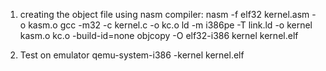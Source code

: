 1. creating the object file using nasm compiler:
nasm -f elf32 kernel.asm -o kasm.o
gcc -m32 -c kernel.c -o kc.o
ld -m i386pe -T link.ld -o kernel kasm.o kc.o -build-id=none
objcopy -O elf32-i386 kernel kernel.elf

2. Test on emulator
qemu-system-i386 -kernel kernel.elf